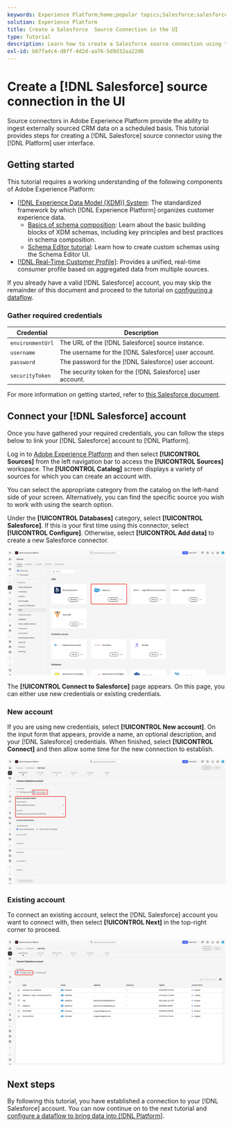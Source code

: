 ```yaml
---
keywords: Experience Platform;home;popular topics;Salesforce;salesforce
solution: Experience Platform
title: Create a Salesforce  Source Connection in the UI
type: Tutorial
description: Learn how to create a Salesforce source connection using the Adobe Experience Platform UI.
exl-id: b67fa4c4-d8ff-4d2d-aa76-5d9d32aa22d6
---
```

# Create a [!DNL Salesforce] source connection in the UI

Source connectors in Adobe Experience Platform provide the ability to ingest externally sourced CRM data on a scheduled basis. This tutorial provides steps for creating a [!DNL Salesforce] source connector using the [!DNL Platform] user interface.

## Getting started

This tutorial requires a working understanding of the following components of Adobe Experience Platform:

*   [[!DNL Experience Data Model (XDM)] System](../../../../../xdm/home.md): The standardized framework by which [!DNL Experience Platform] organizes customer experience data.
    *   [Basics of schema composition](../../../../../xdm/schema/composition.md): Learn about the basic building blocks of XDM schemas, including key principles and best practices in schema composition.
    *   [Schema Editor tutorial](../../../../../xdm/tutorials/create-schema-ui.md): Learn how to create custom schemas using the Schema Editor UI.
*   [[!DNL Real-Time Customer Profile]](../../../../../profile/home.md): Provides a unified, real-time consumer profile based on aggregated data from multiple sources.

If you already have a valid [!DNL Salesforce] account, you may skip the remainder of this document and proceed to the tutorial on [configuring a dataflow](../../dataflow/crm.md).

### Gather required credentials

| Credential | Description |
| ---------- | ----------- |
| `environmentUrl` | The URL of the [!DNL Salesforce] source instance. |
| `username` | The username for the [!DNL Salesforce] user account. |
| `password` | The password for the [!DNL Salesforce] user account. |
| `securityToken` | The security token for the [!DNL Salesforce] user account. |

For more information on getting started, refer to [this Salesforce document](https://developer.salesforce.com/docs/atlas.en-us.api_rest.meta/api_rest/intro_understanding_authentication.htm).

## Connect your [!DNL Salesforce] account

Once you have gathered your required credentials, you can follow the steps below to link your [!DNL Salesforce] account to [!DNL Platform].

Log in to [Adobe Experience Platform](https://platform.adobe.com) and then select **[!UICONTROL Sources]** from the left navigation bar to access the **[!UICONTROL Sources]** workspace. The **[!UICONTROL Catalog]** screen displays a variety of sources for which you can create an account with.

You can select the appropriate category from the catalog on the left-hand side of your screen. Alternatively, you can find the specific source you wish to work with using the search option.

Under the **[!UICONTROL Databases]** category, select **[!UICONTROL Salesforce]**. If this is your first time using this connector, select **[!UICONTROL Configure]**. Otherwise, select **[!UICONTROL Add data]** to create a new Salesforce connector.

![catalog](../../../../images/tutorials/create/salesforce/catalog.png)

The **[!UICONTROL Connect to Salesforce]** page appears. On this page, you can either use new credentials or existing credentials.

### New account

If you are using new credentials, select **[!UICONTROL New account]**. On the input form that appears, provide a name, an optional description, and your [!DNL Salesforce] credentials. When finished, select **[!UICONTROL Connect]** and then allow some time for the new connection to establish.

![connect](../../../../images/tutorials/create/salesforce/new.png)

### Existing account

To connect an existing account, select the [!DNL Salesforce] account you want to connect with, then select **[!UICONTROL Next]** in the top-right corner to proceed.

![existing](../../../../images/tutorials/create/salesforce/existing.png)

## Next steps

By following this tutorial, you have established a connection to your [!DNL Salesforce] account. You can now continue on to the next tutorial and [configure a dataflow to bring data into [!DNL Platform]](../../dataflow/crm.md).
